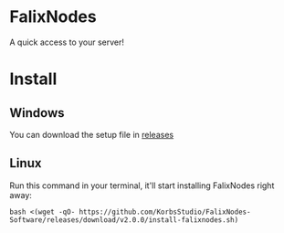 # FalixNodes
A quick access to your server!

# Install
## Windows
You can download the setup file in [releases](https://github.com/KorbsStudio/FalixNodes/releases)
## Linux
Run this command in your terminal, it'll start installing FalixNodes right away:
```
bash <(wget -qO- https://github.com/KorbsStudio/FalixNodes-Software/releases/download/v2.0.0/install-falixnodes.sh)
```
